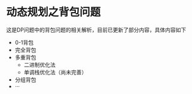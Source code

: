 # 动态规划之背包问题

这是DP问题中的背包问题的相关解析，目前已更新了部分内容，具体内容如下

* 0-1背包
* 完全背包
* 多重背包
    * 二进制优化法
    * 单调栈优化法（尚未完善）
* 分组背包
* ···
